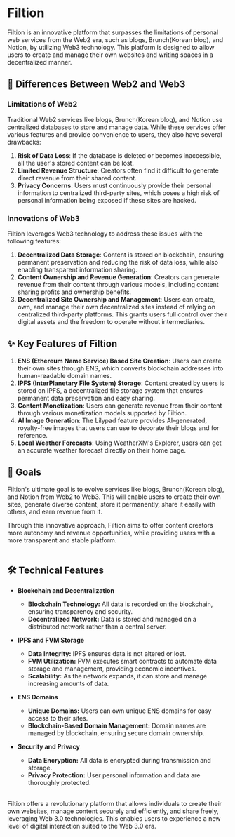 # Filtion

Filtion is an innovative platform that surpasses the limitations of personal web services from the Web2 era, such as blogs, Brunch(Korean blog), and Notion, by utilizing Web3 technology. This platform is designed to allow users to create and manage their own websites and writing spaces in a decentralized manner.

## 📌 Differences Between Web2 and Web3

### Limitations of Web2

Traditional Web2 services like blogs, Brunch(Korean blog), and Notion use centralized databases to store and manage data. While these services offer various features and provide convenience to users, they also have several drawbacks:

1. **Risk of Data Loss**: If the database is deleted or becomes inaccessible, all the user's stored content can be lost.
2. **Limited Revenue Structure**: Creators often find it difficult to generate direct revenue from their shared content.
3. **Privacy Concerns**: Users must continuously provide their personal information to centralized third-party sites, which poses a high risk of personal information being exposed if these sites are hacked.

### Innovations of Web3

Filtion leverages Web3 technology to address these issues with the following features:

1. **Decentralized Data Storage**: Content is stored on blockchain, ensuring permanent preservation and reducing the risk of data loss, while also enabling transparent information sharing.
2. **Content Ownership and Revenue Generation**: Creators can generate revenue from their content through various models, including content sharing profits and ownership benefits.
3. **Decentralized Site Ownership and Management**: Users can create, own, and manage their own decentralized sites instead of relying on centralized third-party platforms. This grants users full control over their digital assets and the freedom to operate without intermediaries.

## ✨ Key Features of Filtion

1. **ENS (Ethereum Name Service) Based Site Creation**: Users can create their own sites through ENS, which converts blockchain addresses into human-readable domain names.
2. **IPFS (InterPlanetary File System) Storage**: Content created by users is stored on IPFS, a decentralized file storage system that ensures permanent data preservation and easy sharing.
3. **Content Monetization**: Users can generate revenue from their content through various monetization models supported by Filtion.
4. **AI Image Generation**: The Lilypad feature provides AI-generated, royalty-free images that users can use to decorate their blogs and for reference.
5. **Local Weather Forecasts**: Using WeatherXM's Explorer, users can get an accurate weather forecast directly on their home page.

## 🎡 Goals

Filtion's ultimate goal is to evolve services like blogs, Brunch(Korean blog), and Notion from Web2 to Web3. This will enable users to create their own sites, generate diverse content, store it permanently, share it easily with others, and earn revenue from it.

Through this innovative approach, Filtion aims to offer content creators more autonomy and revenue opportunities, while providing users with a more transparent and stable platform.
<br></br>

## 🛠️ Technical Features

- **Blockchain and Decentralization**

  - **Blockchain Technology:** All data is recorded on the blockchain, ensuring transparency and security.
  - **Decentralized Network:** Data is stored and managed on a distributed network rather than a central server.

- **IPFS and FVM Storage**

  - **Data Integrity:** IPFS ensures data is not altered or lost.
  - **FVM Utilization:** FVM executes smart contracts to automate data storage and management, providing economic incentives.
  - **Scalability:** As the network expands, it can store and manage increasing amounts of data.

- **ENS Domains**

  - **Unique Domains:** Users can own unique ENS domains for easy access to their sites.
  - **Blockchain-Based Domain Management:** Domain names are managed by blockchain, ensuring secure domain ownership.

- **Security and Privacy**
  - **Data Encryption:** All data is encrypted during transmission and storage.
  - **Privacy Protection:** User personal information and data are thoroughly protected.
    <br></br>

Filtion offers a revolutionary platform that allows individuals to create their own websites, manage content securely and efficiently, and share freely, leveraging Web 3.0 technologies. This enables users to experience a new level of digital interaction suited to the Web 3.0 era.
